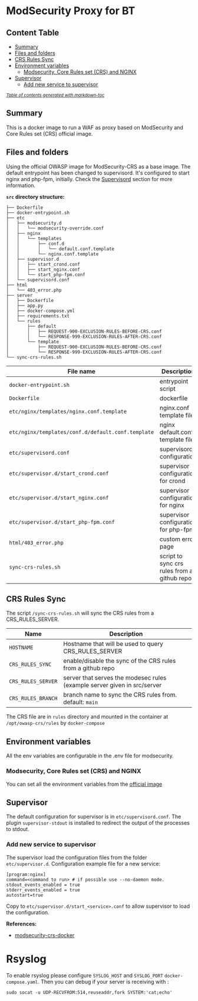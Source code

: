 # ModSecurity Proxy for BT

## Content Table
   * [Summary](#summary)
  * [Files and folders](#files-and-folders)
  * [CRS Rules Sync](#crs-rules-sync)
  * [Environment variables](#environment-variables)
    + [Modsecurity, Core Rules set (CRS) and NGINX](#modsecurity--core-rules-set--crs--and-nginx)
  * [Supervisor](#supervisor)
    + [Add new service to supervisor](#add-new-service-to-supervisor)

<small><i><a href='http://ecotrust-canada.github.io/markdown-toc/'>Table of contents generated with markdown-toc</a></i></small>

## Summary 

This is a docker image to run a WAF as proxy based on ModSecurity and Core Rules set (CRS) official image.

## Files and folders

Using the official OWASP image for ModSecurity-CRS as a base image.
The default entrypoint has been changed to supervisord. It's configured to start nginx and php-fpm, initially.
Check the [Supervisord](#supervisord) section for more information.

**`src` directory structure:**

```
├── Dockerfile
├── docker-entrypoint.sh
├── etc
│   ├── modsecurity.d
│   │   └── modsecurity-override.conf
│   ├── nginx
│   │   └── templates
│   │       ├── conf.d
│   │       │   └── default.conf.template
│   │       └── nginx.conf.template
│   ├── supervisor.d
│   │   ├── start_crond.conf
│   │   ├── start_nginx.conf
│   │   └── start_php-fpm.conf
│   └── supervisord.conf
├── html
│   └── 403_error.php
├── server
│   ├── Dockerfile
│   ├── app.py
│   ├── docker-compose.yml
│   ├── requirements.txt
│   └── rules
│       ├── default
│       │   ├── REQUEST-900-EXCLUSION-RULES-BEFORE-CRS.conf
│       │   └── RESPONSE-999-EXCLUSION-RULES-AFTER-CRS.conf
│       └── template
│           ├── REQUEST-900-EXCLUSION-RULES-BEFORE-CRS.conf
│           └── RESPONSE-999-EXCLUSION-RULES-AFTER-CRS.conf
└── sync-crs-rules.sh

```
| File name | Description |
|-|-|
|`docker-entrypoint.sh` | entrypoint script |
|`Dockerfile` | dockerfile |
|`etc/nginx/templates/nginx.conf.template` | nginx.conf template file |
|`etc/nginx/templates/conf.d/default.conf.template` | nginx default.conf template file |
|`etc/supervisord.conf` | supervisord configuration |
|`etc/supervisor.d/start_crond.conf` | supervisor configuration for crond |
|`etc/supervisor.d/start_nginx.conf` | supervisor configuration for nginx |
|`etc/supervisor.d/start_php-fpm.conf` | supervisor configuration for php-fpm |
|`html/403_error.php` | custom error page |
|`sync-crs-rules.sh` | script to sync crs rules from a github repo |

## CRS Rules Sync

The script `/sync-crs-rules.sh` will sync the CRS rules from a CRS_RULES_SERVER.

| Name | Description|
|-|-|
| `HOSTNAME` | Hostname that will be used to query CRS_RULES_SERVER |
| `CRS_RULES_SYNC` | enable/disable the sync of the CRS rules from a github repo |
| `CRS_RULES_SERVER` | server that serves the modesec rules (example server given in src/server |
| `CRS_RULES_BRANCH` | branch name to sync the CRS rules from. default: `main`|

The CRS file are in `rules` directory and mounted in the container at `/opt/owasp-crs/rules` by `docker-compose`

## Environment variables

All the env variables are configurable in the .env file for modsecurity.

### Modsecurity, Core Rules set (CRS) and NGINX
You can set all the environment variables from the [official image](https://github.com/coreruleset/modsecurity-crs-docker)

## Supervisor

The default configuration for supervisor is in `etc/supervisord.conf`.
The plugin `supervisor-stdout` is installed to redirect the output of the processes to stdout.

### Add new service to supervisor

The supervisor load the configuration files from the folder `etc/supervisor.d`.
Configuration example file for a new service:

```
[program:nginx]
command=<command to run> # if possible use --no-daemon mode.
stdout_events_enabled = true
stderr_events_enabled = true
autostart=true
```
Copy to `etc/supervisor.d/start_<service>.conf` to allow supervisor to load the configuration.

**References:**

* [modsecurity-crs-docker](https://github.com/coreruleset/modsecurity-crs-docker)

# Rsyslog

To enable rsyslog please configure `SYSLOG_HOST` and `SYSLOG_PORT` `docker-compose.yaml`. Then you can debug if your server is receiving with :

```
sudo socat -u UDP-RECVFROM:514,reuseaddr,fork SYSTEM:'cat;echo'
```